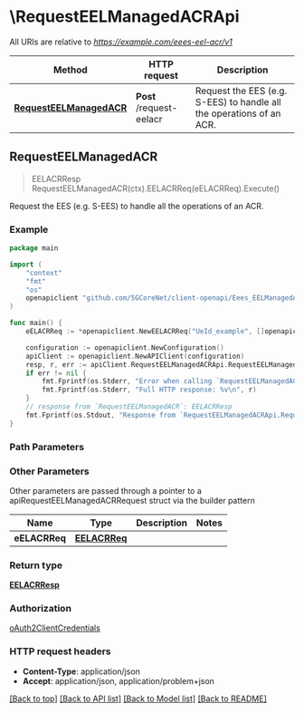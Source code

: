 # \RequestEELManagedACRApi

All URIs are relative to *https://example.com/eees-eel-acr/v1*

Method | HTTP request | Description
------------- | ------------- | -------------
[**RequestEELManagedACR**](RequestEELManagedACRApi.md#RequestEELManagedACR) | **Post** /request-eelacr | Request the EES (e.g. S-EES) to handle all the operations of an ACR.



## RequestEELManagedACR

> EELACRResp RequestEELManagedACR(ctx).EELACRReq(eELACRReq).Execute()

Request the EES (e.g. S-EES) to handle all the operations of an ACR.

### Example

```go
package main

import (
    "context"
    "fmt"
    "os"
    openapiclient "github.com/5GCoreNet/client-openapi/Eees_EELManagedACR"
)

func main() {
    eELACRReq := *openapiclient.NewEELACRReq("UeId_example", []openapiclient.EasCharacteristics{*openapiclient.NewEasCharacteristics()}) // EELACRReq | 

    configuration := openapiclient.NewConfiguration()
    apiClient := openapiclient.NewAPIClient(configuration)
    resp, r, err := apiClient.RequestEELManagedACRApi.RequestEELManagedACR(context.Background()).EELACRReq(eELACRReq).Execute()
    if err != nil {
        fmt.Fprintf(os.Stderr, "Error when calling `RequestEELManagedACRApi.RequestEELManagedACR``: %v\n", err)
        fmt.Fprintf(os.Stderr, "Full HTTP response: %v\n", r)
    }
    // response from `RequestEELManagedACR`: EELACRResp
    fmt.Fprintf(os.Stdout, "Response from `RequestEELManagedACRApi.RequestEELManagedACR`: %v\n", resp)
}
```

### Path Parameters



### Other Parameters

Other parameters are passed through a pointer to a apiRequestEELManagedACRRequest struct via the builder pattern


Name | Type | Description  | Notes
------------- | ------------- | ------------- | -------------
 **eELACRReq** | [**EELACRReq**](EELACRReq.md) |  | 

### Return type

[**EELACRResp**](EELACRResp.md)

### Authorization

[oAuth2ClientCredentials](../README.md#oAuth2ClientCredentials)

### HTTP request headers

- **Content-Type**: application/json
- **Accept**: application/json, application/problem+json

[[Back to top]](#) [[Back to API list]](../README.md#documentation-for-api-endpoints)
[[Back to Model list]](../README.md#documentation-for-models)
[[Back to README]](../README.md)

